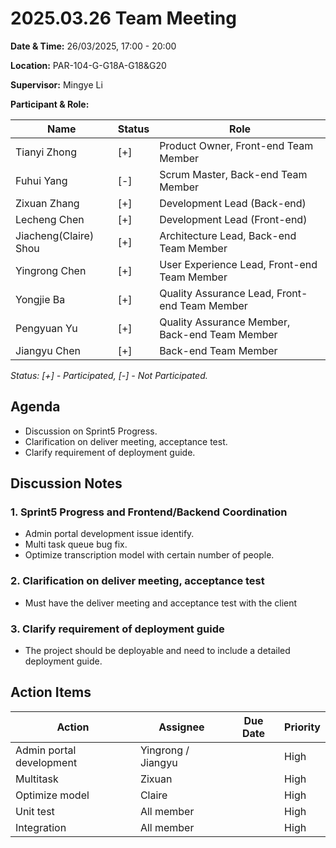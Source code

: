 # 2025.03.26 Team Meeting

**Date & Time:** 26/03/2025, 17:00 - 20:00

**Location:** PAR-104-G-G18A-G18&G20

**Supervisor:** Mingye Li

**Participant & Role:**

| Name                  | Status | Role                                           |
| --------------------- | ------ | ---------------------------------------------- |
| Tianyi Zhong          | [+]    | Product Owner, Front-end Team Member           |
| Fuhui Yang            | [-]    | Scrum Master, Back-end Team Member             |
| Zixuan Zhang          | [+]    | Development Lead (Back-end)                    |
| Lecheng Chen          | [+]    | Development Lead (Front-end)                   |
| Jiacheng(Claire) Shou | [+]    | Architecture Lead, Back-end Team Member        |
| Yingrong Chen         | [+]    | User Experience Lead, Front-end Team Member    |
| Yongjie Ba            | [+]    | Quality Assurance Lead, Front-end Team Member  |
| Pengyuan Yu           | [+]    | Quality Assurance Member, Back-end Team Member |
| Jiangyu Chen          | [+]    | Back-end Team Member                           |

_Status: [+] - Participated, [-] - Not Participated._

## Agenda

- Discussion on Sprint5 Progress.
- Clarification on deliver meeting, acceptance test.
- Clarify requirement of deployment guide.

## Discussion Notes

### 1. Sprint5 Progress and Frontend/Backend Coordination

- Admin portal development issue identify.
- Multi task queue bug fix.
- Optimize transcription model with certain number of people.

### 2. Clarification on deliver meeting, acceptance test

- Must have the deliver meeting and acceptance test with the client

### 3. Clarify requirement of deployment guide

- The project should be deployable and need to include a detailed deployment guide.

## Action Items

| Action                   | Assignee           | Due Date | Priority |
| ------------------------ | ------------------ | -------- | -------- |
| Admin portal development | Yingrong / Jiangyu |          | High     |
| Multitask                | Zixuan             |          | High     |
| Optimize model           | Claire             |          | High     |
| Unit test                | All member         |          | High     |
| Integration              | All member         |          | High     |
